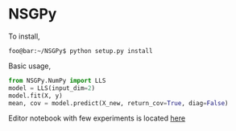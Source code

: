 # NSGPy

To install,
```console
foo@bar:~/NSGPy$ python setup.py install
```

Basic usage,
```python
from NSGPy.NumPy import LLS
model = LLS(input_dim=2)
model.fit(X, y)
mean, cov = model.predict(X_new, return_cov=True, diag=False)
```
Editor notebook with few experiments is located [here](https://github.com/patel-zeel/NSGPy/blob/main/dev/LLSModelEditor.ipynb)
